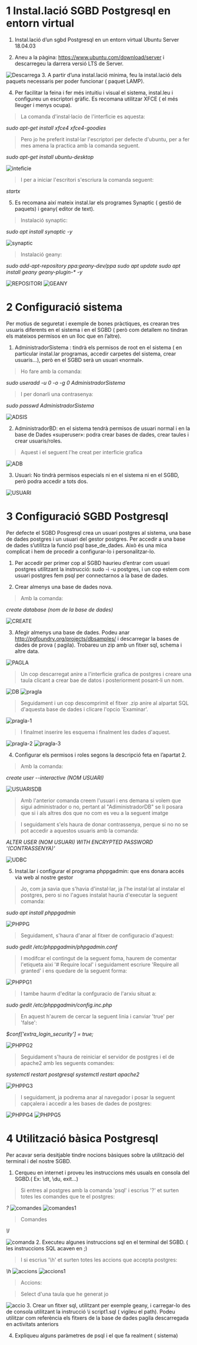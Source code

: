 # 1 Instal.lació SGBD Postgresql en entorn virtual

1. Instal.lació d’un sgbd Postgresql en un entorn virtual Ubuntu Server 18.04.03

2. Aneu a la pàgina: https://www.ubuntu.com/download/server i descarregeu la darrera versió LTS de Server.

![Descarrega](/img/descarrega_us.PNG)
3. A partir d’una instal.lació mínima, feu la instal.lació dels paquets necessaris per poder funcionar ( paquet LAMP).

4. Per facilitar la feina i fer més intuitiu i visual el sistema, instal.leu i configureu un escriptori gràfic. Es recomana utilitzar XFCE ( el més lleuger i menys ocupa).

>La comanda d'instal·lacio de l'interficie es aquesta:
 
*sudo apt-get install xfce4 xfce4-goodies*
>Pero jo he preferit instal·lar l'escriptori per defecte d'ubuntu, per a fer mes amena la practica amb la comanda seguent.

*sudo apt-get install ubuntu-desktop*

![inteficie](/img/interf_graf.png)

>I per a iniciar l'escritori s'escriura la comanda seguent:

*startx*

5. Es recomana així mateix instal.lar els programes Synaptic ( gestió de paquets) i geany( editor de text).

>Instalació synaptic:

*sudo apt install synaptic -y*

![synaptic](/img/install_synaptic.PNG)
>Instalació geany:

*sudo add-apt-repository ppa:geany-dev/ppa*
*sudo apt update*
*sudo apt install geany geany-plugin-\* -y*

![REPOSITORI](/img/repositori_geany.PNG)
![GEANY](/img/install_geany.PNG)
# 2 Configuració sistema

Per motius de seguretat i exemple de bones pràctiques, es crearan tres usuaris diferents en
el sistema i en el SGBD ( però com detallem no tindran els mateixos permisos en un lloc que en
l’altre).

1. AdministradorSistema : tindrà els permisos de root en el sistema ( en particular instal.lar programas, accedir carpetes del sistema, crear usuaris...), però en el SGBD serà un usuari «normal».

>Ho fare amb la comanda:

*sudo useradd -u 0 -o -g 0 AdministradorSistema*

>I per donarli una contrasenya:

*sudo passwd AdministradorSistema*

![ADSIS](/img/usuari_adsis.PNG)

2. AdministradorBD: en el sistema tendrà permisos de usuari normal i en la base de Dades «superuser»: podra crear bases de dades, crear taules i crear usuaris/roles.

>Aquest i el seguent l'he creat per interficie grafica

![ADB](/img/usuari_aDB.PNG)

3. Usuari: No tindrà permisos especials ni en el sistema ni en el SGBD, però podra accedir a tots dos.

![USUARI](/img/usuari_PELAO.PNG)

# 3 Configuració SGBD Postgresql

Per defecte el SGBD Posgresql crea un usuari postgres al sistema, una base de dades postgres i un usuari del gestor postgres. Per accedir a una base de dades s’utilitza la funció psql base_de_dades. Això és una mica complicat i hem de procedir a configurar-lo i personalitzar-lo.

1. Per accedir per primer cop al SGBD haurieu d’entrar com usuari postgres utilitzant la instrucció: sudo -i -u postgres, i un cop estem com usuari postgres fem psql per connectarnos a la base de dades.

2. Crear almenys una base de dades nova.

>Amb la comanda:

*create database (nom de la base de dades)*

![CREATE](/img/CREATEDB.PNG)

3. Afegir almenys una base de dades. Podeu anar http://pgfoundry.org/projects/dbsamples/ i descarregar la bases de dades de prova ( pagila). Trobareu un zip amb un fitxer sql, schema i altre data.

![PAGLA](/img/DESCARREGA_PAGLA.PNG)

>Un cop descarregat anire a l'interficie grafica de postgres i creare una taula clicant a crear bae de datos i posteriorment posant-li un nom.

![DB](/img/createdb_.PNG)
![pragla](/img/pagila.PNG)
>Seguidament i un cop descomprimit el fitxer .zip anire al alpartat SQL d'aquesta base de dades i clicare l'opcio 'Examinar'.

![pragla-1](/img/pagila-1.PNG)
>I finalmet inserire les esquema i finalment les dades d'aquest.

![pragla-2](/img/pagila-2.PNG)
![pragla-3](/img/pagila-3.PNG)

4. Configurar els permisos i roles segons la descripció feta en l’apartat 2.

>Amb la comanda:

*create user --interactive (NOM USUARI)*

![USUARISDB](/img/USUARISdb.PNG)

>Amb l'anterior comanda creem l'usuari i ens demana si volem que sigui administrador o no, pertant al "AdiministradorDB" se li posara que si i als altres dos que no com es veu a la seguent imatge

>I seguidament s'els haura de donar contrassenya, perque si no no se pot accedir a aquestos usuaris amb la comanda:

*ALTER USER (NOM USUARI) WITH ENCRYPTED PASSWORD '(CONTRASSENYA)'*

![UDBC](/img/USUARISdb_contrassenya.PNG)

5. Instal.lar i configurar el programa phppgadmin: que ens donara accés via web al nostre gestor

>Jo, com ja savia que s'havia d'instal·lar, ja l'he instal·lat al instalar el postgres, pero si no l'agues instalat hauria d'executar la seguent comanda:

*sudo apt install phppgadmin*

![PHPPG](/img/instalacio_postgres.PNG)
>Seguidament, s'haura d'anar al fitxer de configuracio d'aquest:

*sudo gedit /etc/phppgadmin/phpgadmin.conf*

> I modifcar el contingut de la seguent foma, haurem de comentar l'etiqueta aixi '# Require local' i seguidament escriure  'Require all granted' i ens quedare de la seguent forma:

![PHPPG1](/img/conf_phphpg-1.PNG)
>I tambe haurm d'editar la confguracio de l'arxiu situat a:

*sudo gedit /etc/phppgadmin/config.inc.php*

>En aquest h'aurem de cercar la seguent linia i canviar 'true' per 'false':

*$conf['extra_login_security'] = true;*

![PHPPG2](/img/conf_phphpg-2.PNG)

>Seguidament s'haura de reiniciar el servidor de postgres i el de apache2 amb les seguents comandes:

*systemctl restart postgresql
systemctl restart apache2*

![PHPPG3](/img/conf_phphpg-3.PNG)

>I seguidament, ja podrema anar al navegador i posar la seguent capçalera i accedir a les bases de dades de postgres:

![PHPPG4](/img/conf_phphpg-4.PNG)
![PHPPG5](/img/conf_phphpg-5.PNG)
# 4 Utilització bàsica Postgresql

Per acavar seria desitjable tindre nocions bàsiques sobre la utilització del terminal i
del nostre SGBD.

1. Cerqueu en internet i proveu les instruccions més usuals en consola del SGBD.( Ex: \dt, \du, exit...)

>Si entres al postgres amb la comanda 'psql' i escrius '\?' et surten totes les comandes que te el postgres:

*\?*
![comandes](/img/comandes.png)
![comandes1](/img/comandes1.png)

>Comandes

*\l*

![comanda](/img/comandaç.png)
2. Executeu algunes instruccions sql en el terminal del SGBD. ( les instruccions SQL acaven en ;)

>I si escrius '\h' et surten totes les accions que accepta postgres:

*\h*
![accions](/img/accions.png)
![accions1](/img/accions1.png)

>Accions:

>Select d'una taula que he generat jo

![accio](/img/accio.png)
3. Crear un fitxer sql, utilitzant per exemple geany, i carregar-lo des de consola utilitzant la instrucció \i script1.sql ( vigileu el path). Podeu utilitzar com referència els fitxers de la base de dades pagila descarregada en activitats anteriors

4. Expliqueu alguns paràmetres de psql i el que fa realment ( sistema)
